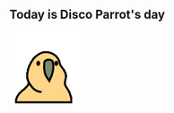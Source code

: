 <h2>Today is Disco Parrot's day</h2><img src="https://raw.githubusercontent.com/jmhobbs/cultofthepartyparrot.com/master/parrots/hd/discoparrot.gif" />